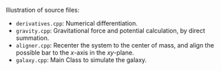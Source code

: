 Illustration of source files:
- `derivatives.cpp`: Numerical differentiation.
- `gravity.cpp`: Gravitational force and potential calculation, by direct summation.
- `aligner.cpp`: Recenter the system to the center of mass, and align the possible bar to the $x$-axis in the $xy$-plane.
- `galaxy.cpp`: Main Class to simulate the galaxy.
